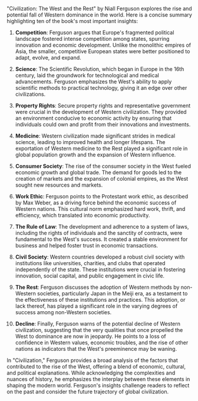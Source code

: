 "Civilization: The West and the Rest" by Niall Ferguson explores the rise and potential fall of Western dominance in the world. Here is a concise summary highlighting ten of the book's most important insights:

1. **Competition**: Ferguson argues that Europe's fragmented political landscape fostered intense competition among states, spurring innovation and economic development. Unlike the monolithic empires of Asia, the smaller, competitive European states were better positioned to adapt, evolve, and expand.

2. **Science**: The Scientific Revolution, which began in Europe in the 16th century, laid the groundwork for technological and medical advancements. Ferguson emphasizes the West's ability to apply scientific methods to practical technology, giving it an edge over other civilizations.

3. **Property Rights**: Secure property rights and representative government were crucial in the development of Western civilization. They provided an environment conducive to economic activity by ensuring that individuals could own and profit from their innovations and investments.

4. **Medicine**: Western civilization made significant strides in medical science, leading to improved health and longer lifespans. The exportation of Western medicine to the Rest played a significant role in global population growth and the expansion of Western influence.

5. **Consumer Society**: The rise of the consumer society in the West fueled economic growth and global trade. The demand for goods led to the creation of markets and the expansion of colonial empires, as the West sought new resources and markets.

6. **Work Ethic**: Ferguson points to the Protestant work ethic, as described by Max Weber, as a driving force behind the economic success of Western nations. This cultural norm emphasized hard work, thrift, and efficiency, which translated into economic productivity.

7. **The Rule of Law**: The development and adherence to a system of laws, including the rights of individuals and the sanctity of contracts, were fundamental to the West's success. It created a stable environment for business and helped foster trust in economic transactions.

8. **Civil Society**: Western countries developed a robust civil society with institutions like universities, charities, and clubs that operated independently of the state. These institutions were crucial in fostering innovation, social capital, and public engagement in civic life.

9. **The Rest**: Ferguson discusses the adoption of Western methods by non-Western societies, particularly Japan in the Meiji era, as a testament to the effectiveness of these institutions and practices. This adoption, or lack thereof, has played a significant role in the varying degrees of success among non-Western societies.

10. **Decline**: Finally, Ferguson warns of the potential decline of Western civilization, suggesting that the very qualities that once propelled the West to dominance are now in jeopardy. He points to a loss of confidence in Western values, economic troubles, and the rise of other nations as indicators that the West's preeminence may be waning.

In "Civilization," Ferguson provides a broad analysis of the factors that contributed to the rise of the West, offering a blend of economic, cultural, and political explanations. While acknowledging the complexities and nuances of history, he emphasizes the interplay between these elements in shaping the modern world. Ferguson's insights challenge readers to reflect on the past and consider the future trajectory of global civilization.